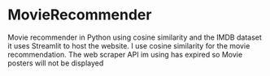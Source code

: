 # MovieRecommender
Movie recommender in Python using cosine similarity and the IMDB dataset 
it uses Streamlit to host the website.
I use cosine similarity for the movie recommendation.
The web scraper API im using has expired so Movie posters will not be displayed 
